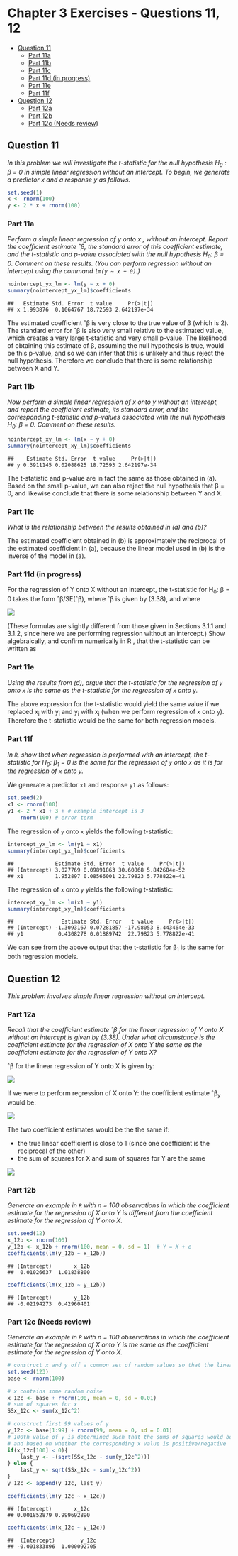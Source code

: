 Chapter 3 Exercises - Questions 11, 12
================

-   [Question 11](#question-11)
    -   [Part 11a](#part-11a)
    -   [Part 11b](#part-11b)
    -   [Part 11c](#part-11c)
    -   [Part 11d (in progress)](#part-11d-in-progress)
    -   [Part 11e](#part-11e)
    -   [Part 11f](#part-11f)
-   [Question 12](#question-12)
    -   [Part 12a](#part-12a)
    -   [Part 12b](#part-12b)
    -   [Part 12c (Needs review)](#part-12c-needs-review)

Question 11
-----------

*In this problem we will investigate the t-statistic for the null hypothesis H<sub>0</sub> : β = 0 in simple linear regression without an intercept. To begin, we generate a predictor x and a response y as follows.*

``` r
set.seed(1)
x <- rnorm(100)
y <- 2 * x + rnorm(100)
```

### Part 11a

*Perform a simple linear regression of y onto x , without an intercept. Report the coefficient estimate ˆβ, the standard error of this coefficient estimate, and the t-statistic and p-value associated with the null hypothesis H<sub>0</sub>: β = 0. Comment on these results. (You can perform regression without an intercept using the command `lm(y ~ x + 0)`.)*

``` r
nointercept_yx_lm <- lm(y ~ x + 0)
summary(nointercept_yx_lm)$coefficients
```

    ##   Estimate Std. Error  t value     Pr(>|t|)
    ## x 1.993876  0.1064767 18.72593 2.642197e-34

The estimated coefficient ˆβ is very close to the true value of β (which is 2). The standard error for ˆβ is also very small relative to the estimated value, which creates a very large t-statistic and very small p-value.
The likelihood of obtaining this estimate of β, assuming the null hypothesis is true, would be this p-value, and so we can infer that this is unlikely and thus reject the null hypothesis. Therefore we conclude that there is some relationship between X and Y.

### Part 11b

*Now perform a simple linear regression of x onto y without an intercept, and report the coefficient estimate, its standard error, and the corresponding t-statistic and p-values associated with the null hypothesis H<sub>0</sub>: β = 0. Comment on these results.*

``` r
nointercept_xy_lm <- lm(x ~ y + 0)
summary(nointercept_xy_lm)$coefficients
```

    ##    Estimate Std. Error  t value     Pr(>|t|)
    ## y 0.3911145 0.02088625 18.72593 2.642197e-34

The t-statistic and p-value are in fact the same as those obtained in (a). Based on the small p-value, we can also reject the null hypothesis that β = 0, and likewise conclude that there is some relationship between Y and X.

### Part 11c

*What is the relationship between the results obtained in (a) and (b)?*

The estimated coefficient obtained in (b) is approximately the reciprocal of the estimated coefficient in (a), because the linear model used in (b) is the inverse of the model in (a).

### Part 11d (in progress)

For the regression of Y onto X without an intercept, the t-statistic for H<sub>0</sub>: β = 0 takes the form ˆβ/SE(ˆβ), where ˆβ is given by (3.38), and where

![](equations/ch3_ex_11d_qn1.png) <!-- $$ \text{SE}(\hat{\beta}) =  \sqrt{\frac{\sum_{i=1}^{n} (y_i - x_i\hat{\beta})^2}{(n-1)\sum_{i'=1}^{n} x_{i'}^2}} $$ -->

(These formulas are slightly different from those given in Sections 3.1.1 and 3.1.2, since here we are performing regression without an intercept.) Show algebraically, and confirm numerically in R , that the t-statistic can be written as

### Part 11e

*Using the results from (d), argue that the t-statistic for the regression of `y` onto `x` is the same as the t-statistic for the regression of `x` onto `y`.*

The above expression for the t-statistic would yield the same value if we replaced x<sub>i</sub> with y<sub>i</sub> and y<sub>i</sub> with x<sub>i</sub> (when we perform regression of `x` onto `y`). Therefore the t-statistic would be the same for both regression models.

### Part 11f

*In `R`, show that when regression is performed with an intercept, the t-statistic for H<sub>0</sub>: β<sub>1</sub> = 0 is the same for the regression of `y` onto `x` as it is for the regression of `x` onto `y`.*

We generate a predictor `x1` and response `y1` as follows:

``` r
set.seed(2)
x1 <- rnorm(100)
y1 <- 2 * x1 + 3 + # example intercept is 3
    rnorm(100) # error term
```

The regression of `y` onto `x` yields the following t-statistic:

``` r
intercept_yx_lm <- lm(y1 ~ x1)
summary(intercept_yx_lm)$coefficients
```

    ##             Estimate Std. Error  t value     Pr(>|t|)
    ## (Intercept) 3.027769 0.09891863 30.60868 5.842604e-52
    ## x1          1.952897 0.08566001 22.79823 5.778822e-41

The regression of `x` onto `y` yields the following t-statistic:

``` r
intercept_xy_lm <- lm(x1 ~ y1)
summary(intercept_xy_lm)$coefficients
```

    ##               Estimate Std. Error   t value     Pr(>|t|)
    ## (Intercept) -1.3093167 0.07281857 -17.98053 8.443464e-33
    ## y1           0.4308278 0.01889742  22.79823 5.778822e-41

We can see from the above output that the t-statistic for β<sub>1</sub> is the same for both regression models.

Question 12
-----------

*This problem involves simple linear regression without an intercept.*

### Part 12a

*Recall that the coefficient estimate ˆβ for the linear regression of Y onto X without an intercept is given by (3.38). Under what circumstance is the coefficient estimate for the regression of X onto Y the same as the coefficient estimate for the regression of Y onto X?*

ˆβ for the linear regression of Y onto X is given by:

![](equations/ch3_ex_5_qn2.png)

If we were to perform regression of X onto Y: the coefficient estimate ˆβ<sub>y</sub> would be:

![](equations/ch3_ex_12a_answer1.png) <!-- \hat{\beta}_y = \frac{(\sum_{i'=1}^{n}y_{i'} x_{i'})}{(\sum_{i'=1}^{n}y_{i'}^2)} -->

The two coefficient estimates would be the the same if:

-   the true linear coefficient is close to 1 (since one coefficient is the reciprocal of the other)
-   the sum of squares for X and sum of squares for Y are the same

![](equations/ch3_ex_12a_answer2.png)

### Part 12b

*Generate an example in `R` with n = 100 observations in which the coefficient estimate for the regression of X onto Y is different from the coefficient estimate for the regression of Y onto X.*

``` r
set.seed(12)
x_12b <- rnorm(100)
y_12b <- x_12b + rnorm(100, mean = 0, sd = 1)  # Y = X + e
coefficients(lm(y_12b ~ x_12b))
```

    ## (Intercept)       x_12b 
    ##  0.01026637  1.01838800

``` r
coefficients(lm(x_12b ~ y_12b))
```

    ## (Intercept)       y_12b 
    ## -0.02194273  0.42960401

### Part 12c (Needs review)

*Generate an example in `R` with n = 100 observations in which the coefficient estimate for the regression of X onto Y is the same as the coefficient estimate for the regression of Y onto X.*

``` r
# construct x and y off a common set of random values so that the linear coefficient is close to 1
set.seed(123)
base <- rnorm(100)

# x contains some random noise
x_12c <- base + rnorm(100, mean = 0, sd = 0.01)
# sum of squares for x
SSx_12c <- sum(x_12c^2) 

# construct first 99 values of y
y_12c <- base[1:99] + rnorm(99, mean = 0, sd = 0.01)
# 100th value of y is determined such that the sums of squares would be equal,
# and based on whether the corresponding x value is positive/negative
if(x_12c[100] < 0){
    last_y <- -(sqrt(SSx_12c - sum(y_12c^2)))
} else {
    last_y <- sqrt(SSx_12c - sum(y_12c^2))
}
y_12c <- append(y_12c, last_y)

coefficients(lm(y_12c ~ x_12c))
```

    ## (Intercept)       x_12c 
    ## 0.001852879 0.999692890

``` r
coefficients(lm(x_12c ~ y_12c))
```

    ##  (Intercept)        y_12c 
    ## -0.001833896  1.000092705
